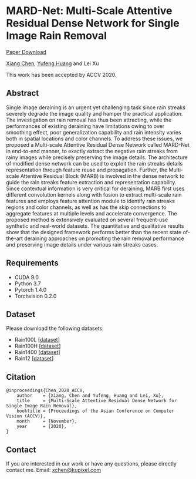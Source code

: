 # MARD-Net: Multi-Scale Attentive Residual Dense Network for Single Image Rain Removal

[Paper Download](https://openaccess.thecvf.com/content/ACCV2020/html/Chen_Multi-scale_Attentive_Residual_Dense_Network_for_Single_Image_Rain_Removal_ACCV_2020_paper.html)

[Xiang Chen](https://cxtalk.github.io/), [Yufeng Huang](https://dzx.sau.edu.cn/info/1031/1169.htm) and Lei Xu

This work has been accepted by ACCV 2020. 

## Abstract
Single image deraining is an urgent yet challenging task since rain streaks severely degrade the image quality and hamper the practical application. The investigation on rain removal has thus been attracting, while the performances of existing deraining have limitations owing to over smoothing effect, poor generalization capability and rain intensity varies both in spatial locations and color channels. To address these issues, we proposed a Multi-scale Attentive Residual Dense Network called MARD-Net in end-to-end manner, to exactly extract the negative rain streaks from rainy images while precisely preserving the image details. The architecture of modified dense network can be used to exploit the rain streaks details representation through feature reuse and propagation. Further, the Multi-scale Attentive Residual Block (MARB) is involved in the dense network to guide the rain streaks feature extraction and representation capability. Since contextual information is very critical for deraining, MARB first uses different convolution kernels along with fusion to extract multi-scale rain features and employs feature attention module to identify rain streaks regions and color channels, as well as has the skip connections to aggregate features at multiple levels and accelerate convergence. The proposed method is extensively evaluated on several frequent-use synthetic and real-world datasets. The quantitative and qualitative results show that the designed framework performs better than the recent state of-the-art deraining approaches on promoting the rain removal performance and preserving image details under various rain streaks cases.

## Requirements
- CUDA 9.0
- Python 3.7
- Pytorch 1.4.0
- Torchvision 0.2.0

## Dataset
Please download the following datasets:

* Rain100L [[dataset](http://www.icst.pku.edu.cn/struct/Projects/joint_rain_removal.html)]
* Rain100H [[dataset](http://www.icst.pku.edu.cn/struct/Projects/joint_rain_removal.html)]
* Rain1400 [[dataset](https://xueyangfu.github.io/projects/cvpr2017.html)]
* Rain12 [[dataset](http://yu-li.github.io/paper/li_cvpr16_rain.zip)]

## Citation
```
@inproceedings{Chen_2020_ACCV,
	author    = {Xiang, Chen and Yufeng, Huang and Lei, Xu},
	title     = {Multi-Scale Attentive Residual Dense Network for Single Image Rain Removal},
	booktitle = {Proceedings of the Asian Conference on Computer Vision (ACCV)},
	month     = {November},
	year      = {2020},
}
```

## Contact

If you are interested in our work or have any questions, please directly contact me. Email: xchen@kupixel.com
